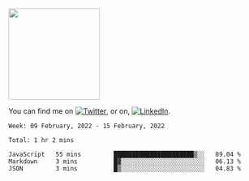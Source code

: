 <!-- ![visitors](https://visitor-badge.glitch.me/badge?page_id=page.id) -->

<img height="180em" src="https://github-readme-stats.vercel.app/api?username=alihernandez&show_icons=true&hide_border=true&&count_private=true&include_all_commits=true" />

<!-- Actual text -->

You can find me on [![Twitter][1.2]][1], or on, [![LinkedIn][2.2]][2].

<!-- Icons -->

[1.2]: http://i.imgur.com/wWzX9uB.png (twitter icon without padding)
[2.2]: https://raw.githubusercontent.com/MartinHeinz/MartinHeinz/master/linkedin-3-16.png (LinkedIn icon without padding)

<!-- Links to your social media accounts -->

[1]: https://twitter.com/phantomramen
[2]: https://www.linkedin.com/in/ali-hernandez-96b1b71a9/

<!--START_SECTION:waka-->
```text
Week: 09 February, 2022 - 15 February, 2022

Total: 1 hr 2 mins

JavaScript   55 mins         ██████████████████████▒░░   89.04 % 
Markdown     3 mins          █▓░░░░░░░░░░░░░░░░░░░░░░░   06.13 % 
JSON         3 mins          █▒░░░░░░░░░░░░░░░░░░░░░░░   04.83 % 
```
<!--END_SECTION:waka-->
